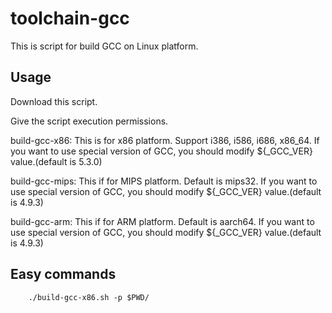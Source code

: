 # toolchain-gcc

This is script for build GCC on Linux platform.

## Usage

Download this script.

Give the script execution permissions.

build-gcc-x86:
	This is for x86 platform. Support i386, i586, i686, x86_64.
	If you want to use special version of GCC, you should modify ${_GCC_VER} value.(default is 5.3.0)

build-gcc-mips:
	This if for MIPS platform. Default is mips32.
	If you want to use special version of GCC, you should modify ${_GCC_VER} value.(default is 4.9.3)

build-gcc-arm:
	This if for ARM platform. Default is aarch64.
	If you want to use special version of GCC, you should modify ${_GCC_VER} value.(default is 4.9.3)

## Easy commands

        ./build-gcc-x86.sh -p $PWD/
